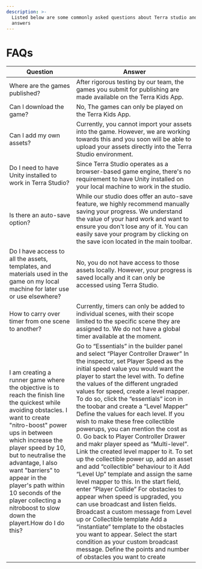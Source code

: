 ```yaml
---
description: >-
  Listed below are some commonly asked questions about Terra studio and there
  answers
---
```


# FAQs

| Question                                                                                                                                                                                                                                                                                                                                                                                                | Answer                                                                                                                                                                                                                                                                                                                                                                                                                                                                                                                                                                                                                                                                                                                                                                                                                                                                                                                                                                                                                                                                                                                                                                  |
| ------------------------------------------------------------------------------------------------------------------------------------------------------------------------------------------------------------------------------------------------------------------------------------------------------------------------------------------------------------------------------------------------------- | ----------------------------------------------------------------------------------------------------------------------------------------------------------------------------------------------------------------------------------------------------------------------------------------------------------------------------------------------------------------------------------------------------------------------------------------------------------------------------------------------------------------------------------------------------------------------------------------------------------------------------------------------------------------------------------------------------------------------------------------------------------------------------------------------------------------------------------------------------------------------------------------------------------------------------------------------------------------------------------------------------------------------------------------------------------------------------------------------------------------------------------------------------------------------- |
| Where are the games published?                                                                                                                                                                                                                                                                                                                                                                          | After rigorous testing by our team, the games you submit for publishing are made available on the Terra Kids App.                                                                                                                                                                                                                                                                                                                                                                                                                                                                                                                                                                                                                                                                                                                                                                                                                                                                                                                                                                                                                                                       |
| Can I download the game?                                                                                                                                                                                                                                                                                                                                                                                | No, The games can only be played on the Terra Kids App.                                                                                                                                                                                                                                                                                                                                                                                                                                                                                                                                                                                                                                                                                                                                                                                                                                                                                                                                                                                                                                                                                                                 |
| Can I add my own assets?                                                                                                                                                                                                                                                                                                                                                                                | Currently, you cannot import your assets into the game. However, we are working towards this and you soon will be able to upload your assets directly into the Terra Studio environment.                                                                                                                                                                                                                                                                                                                                                                                                                                                                                                                                                                                                                                                                                                                                                                                                                                                                                                                                                                                |
| Do I need to have Unity installed to work in Terra Studio?                                                                                                                                                                                                                                                                                                                                              | Since Terra Studio operates as a browser-based game engine, there's no requirement to have Unity installed on your local machine to work in the studio.                                                                                                                                                                                                                                                                                                                                                                                                                                                                                                                                                                                                                                                                                                                                                                                                                                                                                                                                                                                                                 |
| Is there an auto-save option?                                                                                                                                                                                                                                                                                                                                                                           | While our studio does offer an auto-save feature, we highly recommend manually saving your progress. We understand the value of your hard work and want to ensure you don't lose any of it. You can easily save your program by clicking on the save icon located in the main toolbar.                                                                                                                                                                                                                                                                                                                                                                                                                                                                                                                                                                                                                                                                                                                                                                                                                                                                                  |
| Do I have access to all the assets, templates, and materials used in the game on my local machine for later use or use elsewhere?                                                                                                                                                                                                                                                                       | No, you do not have access to those assets locally. However, your progress is saved locally and it can only be accessed using Terra Studio.                                                                                                                                                                                                                                                                                                                                                                                                                                                                                                                                                                                                                                                                                                                                                                                                                                                                                                                                                                                                                             |
| How to carry over timer from one scene to another?                                                                                                                                                                                                                                                                                                                                                      | Currently, timers can only be added to individual scenes, with their scope limited to the specific scene they are assigned to. We do not have a global timer available at the moment.                                                                                                                                                                                                                                                                                                                                                                                                                                                                                                                                                                                                                                                                                                                                                                                                                                                                                                                                                                                   |
| I am creating a runner game where the objective is to reach the finish line the quickest while avoiding obstacles. I want to create "nitro-boost" power ups in between which increase the player speed by 10, but to neutralise the advantage, I also want "barriers" to appear in the player's path within 10 seconds of the player collecting a nitroboost to slow down the playert.How do I do this? | Go to “Essentials” in the builder panel and select “Player Controller Drawer” In the inspector, set Player Speed as the initial speed value you would want the player to start the level with. To define the values of the different ungraded values for speed, create a level mapper. To do so, click the “essentials” icon in the toobar and create a “Level Mapper” Define the values for each level. If you wish to make these free collectible powerups, you can mention the cost as 0. Go back to Player Controller Drawer and makr player speed as “Multi-level”. Link the created level mapper to it. To set up the collectible power up, add an asset and add “collectible” behaviour to it Add “Level Up” template and assign the same level mapper to this. In the start field, enter “Player Collide” For obstacles to appear when speed is upgraded, you can use broadcast and listen fields. Broadcast a custom message from Level up or Collectible template Add a “instantiate” template to the obstacles you want to appear. Select the start condition as your custom broadcast message. Define the points and number of obstacles you want to create |



